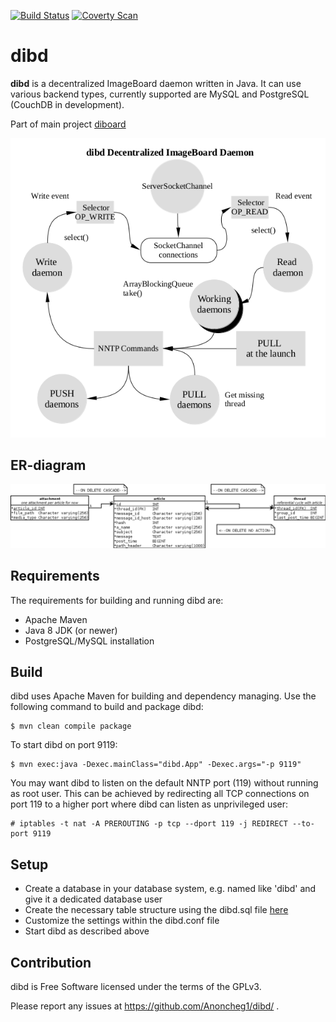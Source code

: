 [![Build Status](https://travis-ci.org/Anoncheg1/dibd.svg?branch=master)](https://travis-ci.org/Anoncheg1/dibd)
[![Coverty Scan](https://scan.coverity.com/projects/11880/badge.svg)](https://scan.coverity.com/projects/anoncheg1-dibd)

dibd
======

**dibd** is a decentralized ImageBoard daemon written in Java. It can use various 
backend types, currently supported are MySQL and PostgreSQL (CouchDB in development).

Part of main project [diboard](https://github.com/Anoncheg1/diboard)


![threads vision diagram](https://github.com/Anoncheg1/diboard/blob/master/dibd.png "threads vision diagram")

ER-diagram
----
![ER diagram](https://github.com/Anoncheg1/diboard/blob/master/Database.png "ER diagram")

Requirements
------------

The requirements for building and running dibd are:

* Apache Maven
* Java 8 JDK (or newer)
* PostgreSQL/MySQL installation

Build
-----

dibd uses Apache Maven for building and dependency managing.
Use the following command to build and package dibd:

    $ mvn clean compile package


To start dibd on port 9119:

    $ mvn exec:java -Dexec.mainClass="dibd.App" -Dexec.args="-p 9119"

You may want dibd to listen on the default NNTP port (119) without running as
root user. This can be achieved by redirecting all TCP connections on port 119
to a higher port where dibd can listen as unprivileged user:

 	# iptables -t nat -A PREROUTING -p tcp --dport 119 -j REDIRECT --to-port 9119

Setup
-----

* Create a database in your database system, e.g. named like 'dibd' and give it a
  dedicated database user
* Create the necessary table structure using the dibd.sql file [here](https://github.com/Anoncheg1/diboard)
* Customize the settings within the dibd.conf file
* Start dibd as described above

Contribution
-------------

dibd is Free Software licensed under the terms of the GPLv3.

Please report any issues at https://github.com/Anoncheg1/dibd/ .
